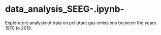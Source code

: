 # data_analysis_SEEG-.ipynb-
Exploratory analysis of data on pollutant gas emissions between the years 1970 to 2019.
